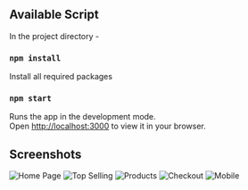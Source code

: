 ## Available Script

In the project directory -

### `npm install`

Install all required packages

### `npm start`

Runs the app in the development mode.\
Open [http://localhost:3000](http://localhost:3000) to view it in your browser.

## Screenshots

![Home Page](https://i.ibb.co/VW6btKf/home.png)
![Top Selling](https://i.ibb.co/5ckZBB7/topselling.png)
![Products](https://i.ibb.co/yYwx84Y/products.png)
![Checkout](https://i.ibb.co/YLp3jW1/checkout.png)
![Mobile](https://i.ibb.co/QCFxthf/mobile.png)
